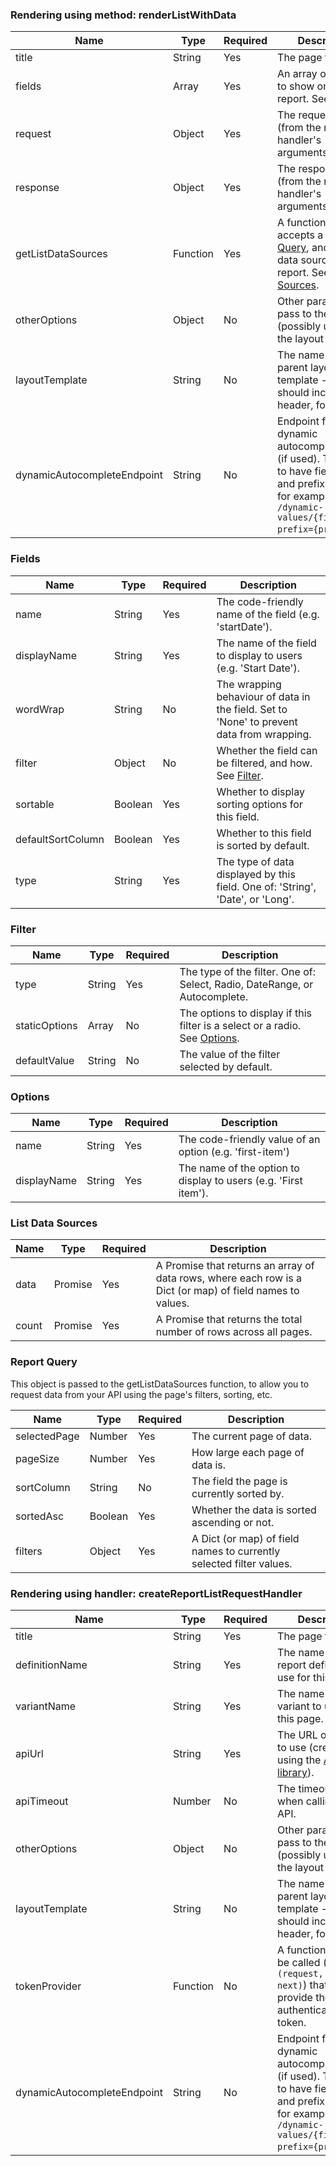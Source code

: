 
### Rendering using method: renderListWithData

| Name                        | Type     | Required | Description                                                                                                                                                       |
|-----------------------------|----------|----------|-------------------------------------------------------------------------------------------------------------------------------------------------------------------|
| title                       | String   | Yes      | The page title.                                                                                                                                                   |
| fields                      | Array    | Yes      | An array of columns to show on the report. See [Fields](#fields).                                                                                                 |
| request                     | Object   | Yes      | The request object (from the request handler's arguments).                                                                                                        |
| response                    | Object   | Yes      | The response object (from the request handler's arguments).                                                                                                       |
| getListDataSources          | Function | Yes      | A function that accepts a [Report Query](#report-query), and returns data sources for the report. See [List Data Sources](#list-data-sources).                    |
| otherOptions                | Object   | No       | Other parameters to pass to the page (possibly used by the layout template).                                                                                      |
| layoutTemplate              | String   | No       | The name of the parent layout template - which should include header, footer, etc.                                                                                |
| dynamicAutocompleteEndpoint | String   | No       | Endpoint for dynamic autocomplete filters (if used). This needs to have field name and prefix tokens, for example: `/dynamic-values/{fieldName}?prefix={prefix}`. |

### Fields

| Name              | Type    | Required | Description                                                                               |
|-------------------|---------|----------|-------------------------------------------------------------------------------------------|
| name              | String  | Yes      | The code-friendly name of the field (e.g. 'startDate').                                   |
| displayName       | String  | Yes      | The name of the field to display to users (e.g. 'Start Date').                            |
| wordWrap          | String  | No       | The wrapping behaviour of data in the field. Set to 'None' to prevent data from wrapping. |
| filter            | Object  | No       | Whether the field can be filtered, and how. See [Filter](#filter).                        |
| sortable          | Boolean | Yes      | Whether to display sorting options for this field.                                        |
| defaultSortColumn | Boolean | Yes      | Whether to this field is sorted by default.                                               |
| type              | String  | Yes      | The type of data displayed by this field. One of: 'String', 'Date', or 'Long'.            |

### Filter

| Name          | Type   | Required | Description                                                                            |
|---------------|--------|----------|----------------------------------------------------------------------------------------|
| type          | String | Yes      | The type of the filter. One of: Select, Radio, DateRange, or Autocomplete.             |
| staticOptions | Array  | No       | The options to display if this filter is a select or a radio. See [Options](#options). |
| defaultValue  | String | No       | The value of the filter selected by default.                                           |


### Options

| Name        | Type   | Required | Description                                                     |
|-------------|--------|----------|-----------------------------------------------------------------|
| name        | String | Yes      | The code-friendly value of an option (e.g. 'first-item')        |
| displayName | String | Yes      | The name of the option to display to users (e.g. 'First item'). |

### List Data Sources

| Name  | Type    | Required | Description                                                                                               |
|-------|---------|----------|-----------------------------------------------------------------------------------------------------------|
| data  | Promise | Yes      | A Promise that returns an array of data rows, where each row is a Dict (or map) of field names to values. |
| count | Promise | Yes      | A Promise that returns the total number of rows across all pages.                                         |

### Report Query

This object is passed to the getListDataSources function, to allow you to request data from your API using the page's filters, sorting, etc.

| Name         | Type    | Required | Description                                                         |
|--------------|---------|----------|---------------------------------------------------------------------|
| selectedPage | Number  | Yes      | The current page of data.                                           |
| pageSize     | Number  | Yes      | How large each page of data is.                                     |
| sortColumn   | String  | No       | The field the page is currently sorted by.                          |
| sortedAsc    | Boolean | Yes      | Whether the data is sorted ascending or not.                        |
| filters      | Object  | Yes      | A Dict (or map) of field names to currently selected filter values. |

### Rendering using handler: createReportListRequestHandler

| Name                        | Type     | Required | Description                                                                                                                                                       |
|-----------------------------|----------|----------|-------------------------------------------------------------------------------------------------------------------------------------------------------------------|
| title                       | String   | Yes      | The page title.                                                                                                                                                   |
| definitionName              | String   | Yes      | The name of the report definition to use for this page.                                                                                                           |
| variantName                 | String   | Yes      | The name of the variant to use for this page.                                                                                                                     |
| apiUrl                      | String   | Yes      | The URL of the API to use (created using the [API library](https://github.com/ministryofjustice/hmpps-digital-prison-reporting-lib)).                             |
| apiTimeout                  | Number   | No       | The timeout to use when calling the API.                                                                                                                          |
| otherOptions                | Object   | No       | Other parameters to pass to the page (possibly used by the layout template).                                                                                      |
| layoutTemplate              | String   | No       | The name of the parent layout template - which should include header, footer, etc.                                                                                |
| tokenProvider               | Function | No       | A function that can be called (with `(request, response, next)`) that will provide the user's authentication token.                                               |
| dynamicAutocompleteEndpoint | String   | No       | Endpoint for dynamic autocomplete filters (if used). This needs to have field name and prefix tokens, for example: `/dynamic-values/{fieldName}?prefix={prefix}`. |
